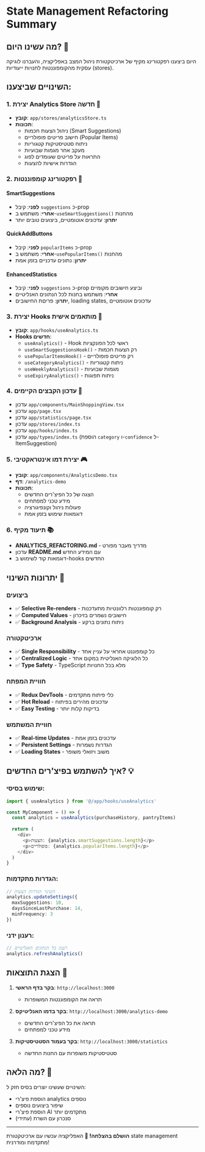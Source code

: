 # State Management Refactoring Summary

## מה עשינו היום? 🎯

היום ביצענו רפקטורינג מקיף של ארכיטקטורת ניהול המצב באפליקציה, והעברנו לוגיקה עסקית מהקומפוננטות לחנויות ייעודיות (stores).

## השינויים שביצענו:

### 1. יצירת Analytics Store חדשה 🏪
- **קובץ**: `app/stores/analyticsStore.ts`
- **תכונות**:
  - ניהול הצעות חכמות (Smart Suggestions)
  - חישוב פריטים פופולריים (Popular Items)
  - ניתוח סטטיסטיקות קטגוריות
  - מעקב אחר מגמות שבועיות
  - התראות על פריטים שעומדים לפוג
  - הגדרות אישיות להצעות

### 2. רפקטורינג קומפוננטות 🔄

#### SmartSuggestions
- **לפני**: קיבל `suggestions` כ-prop
- **אחרי**: משתמש ב-`useSmartSuggestions()` מהחנות
- **יתרון**: עדכונים אוטומטיים, ביצועים טובים יותר

#### QuickAddButtons  
- **לפני**: קיבל `popularItems` כ-prop
- **אחרי**: משתמש ב-`usePopularItems()` מהחנות
- **יתרון**: נתונים עדכניים בזמן אמת

#### EnhancedStatistics
- **לפני**: קיבל `suggestions` כ-prop וביצע חישובים מקומיים
- **אחרי**: משתמש בחנות לכל הנתונים האנליטיים
- **יתרון**: פריםת החישובים, loading states, עדכונים אוטומטיים

### 3. יצירת Hooks מותאמים אישית 🎣
- **קובץ**: `app/hooks/useAnalytics.ts`
- **Hooks חדשים**:
  - `useAnalytics()` - Hook ראשי לכל הפונקציות
  - `useSmartSuggestionsHook()` - רק הצעות חכמות
  - `usePopularItemsHook()` - רק פריטים פופולריים
  - `useCategoryAnalytics()` - ניתוח קטגוריות
  - `useWeeklyAnalytics()` - מגמות שבועיות
  - `useExpiryAnalytics()` - ניתוח תפוגות

### 4. עדכון הקבצים הקיימים 📝
- עדכון `app/components/MainShoppingView.tsx`
- עדכון `app/page.tsx`
- עדכון `app/statistics/page.tsx`
- עדכון `app/stores/index.ts`
- עדכון `app/hooks/index.ts`
- עדכון `app/types/index.ts` (הוספת `category` ו-`confidence` ל-ItemSuggestion)

### 5. יצירת דמו אינטראקטיבי 🎮
- **קובץ**: `app/components/AnalyticsDemo.tsx`
- **דף**: `/analytics-demo`
- **תכונות**:
  - הצגה של כל הפיצ'רים החדשים
  - מידע טכני למפתחים
  - פעולות ניהול וקונפיגורציה
  - דוגמאות שימוש בזמן אמת

### 6. תיעוד מקיף 📚
- **ANALYTICS_REFACTORING.md** - מדריך מעבר מפורט
- עדכון **README.md** עם המידע החדש
- דוגמאות קוד לשימוש ב-hooks החדשים

## יתרונות השינוי 🚀

### ביצועים
- ✅ **Selective Re-renders** - רק קומפוננטות רלוונטיות מתעדכנות
- ✅ **Computed Values** - חישובים נשמרים בזיכרון
- ✅ **Background Analysis** - ניתוח נתונים ברקע

### ארכיטקטורה
- ✅ **Single Responsibility** - כל קומפוננט אחראי על עניין אחד
- ✅ **Centralized Logic** - כל הלוגיקה האנליטית במקום אחד
- ✅ **Type Safety** - TypeScript מלא בכל החנויות

### חוויית המפתח
- ✅ **Redux DevTools** - כלי פיתוח מתקדמים
- ✅ **Hot Reload** - עדכונים מהירים בפיתוח
- ✅ **Easy Testing** - בדיקות קלות יותר

### חוויית המשתמש
- ✅ **Real-time Updates** - עדכונים בזמן אמת
- ✅ **Persistent Settings** - הגדרות נשמרות
- ✅ **Loading States** - משוב ויזואלי משופר

## איך להשתמש בפיצ'רים החדשים? 💡

### שימוש בסיסי:
```typescript
import { useAnalytics } from '@/app/hooks/useAnalytics'

const MyComponent = () => {
  const analytics = useAnalytics(purchaseHistory, pantryItems)
  
  return (
    <div>
      <p>הצעות: {analytics.smartSuggestions.length}</p>
      <p>פופולריים: {analytics.popularItems.length}</p>
    </div>
  )
}
```

### הגדרות מתקדמות:
```typescript
// השינוי הגדרות הצעות
analytics.updateSettings({
  maxSuggestions: 10,
  daysSinceLastPurchase: 14,
  minFrequency: 3
})
```

### רענון ידני:
```typescript
// רענון כל הנתונים האנליטיים
analytics.refreshAnalytics()
```

## הצגת התוצאות 🎨

1. **בקר בדף הראשי**: `http://localhost:3000`
   - תראה את הקומפוננטות המשופרות
   
2. **בקר בדמו האנליטיקס**: `http://localhost:3000/analytics-demo`
   - תראה את כל הפיצ'רים החדשים
   - מידע טכני למפתחים
   
3. **בקר בעמוד הסטטיסטיקות**: `http://localhost:3000/statistics`
   - סטטיסטיקות משופרות עם החנות החדשה

## מה הלאה? 🔮

השינויים שעשינו יוצרים בסיס חזק ל:
- הוספת פיצ'רי analytics נוספים
- שיפור ביצועים נוספים
- הוספת פיצ'רי AI מתקדמים יותר
- סנכרון עם השרת (עתידי)

---

**הושלם בהצלחה! 🎉**
האפליקציה עכשיו עם ארכיטקטורת state management מתקדמת ומודרנית!
